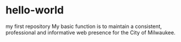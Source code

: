 # hello-world
my first repository
My basic function is to maintain a consistent, professional and informative web presence for the City of Milwaukee.
